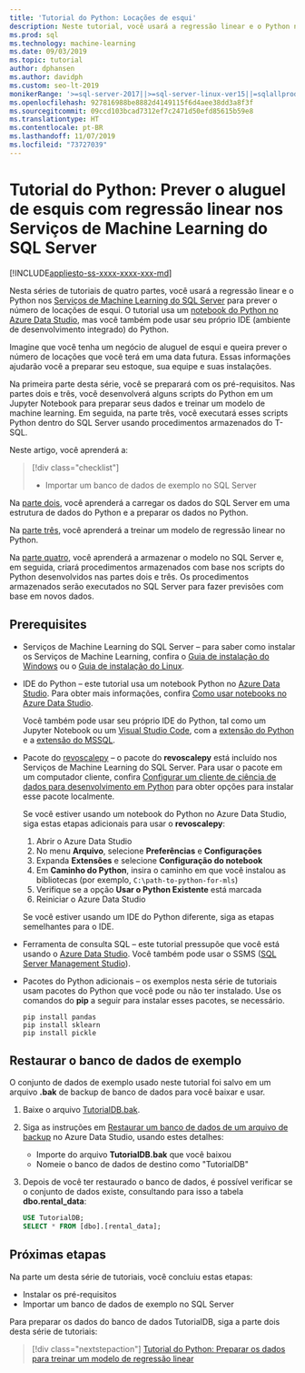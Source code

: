 ```yaml
---
title: 'Tutorial do Python: Locações de esqui'
description: Neste tutorial, você usará a regressão linear e o Python nos Serviços de Machine Learning do SQL Server para prever o número de locações de esqui.
ms.prod: sql
ms.technology: machine-learning
ms.date: 09/03/2019
ms.topic: tutorial
author: dphansen
ms.author: davidph
ms.custom: seo-lt-2019
monikerRange: '>=sql-server-2017||>=sql-server-linux-ver15||=sqlallproducts-allversions'
ms.openlocfilehash: 927816988be8882d4149115f6d4aee38dd3a8f3f
ms.sourcegitcommit: 09ccd103bcad7312ef7c2471d50efd85615b59e8
ms.translationtype: HT
ms.contentlocale: pt-BR
ms.lasthandoff: 11/07/2019
ms.locfileid: "73727039"
---
```

# <a name="python-tutorial-predict-ski-rental-with-linear-regression-in-sql-server-machine-learning-services"></a>Tutorial do Python: Prever o aluguel de esquis com regressão linear nos Serviços de Machine Learning do SQL Server
[!INCLUDE[appliesto-ss-xxxx-xxxx-xxx-md](../../includes/appliesto-ss-xxxx-xxxx-xxx-md.md)]

Nesta séries de tutoriais de quatro partes, você usará a regressão linear e o Python nos [Serviços de Machine Learning do SQL Server](../what-is-sql-server-machine-learning.md) para prever o número de locações de esqui. O tutorial usa um [notebook do Python no Azure Data Studio](../../azure-data-studio/sql-notebooks.md), mas você também pode usar seu próprio IDE (ambiente de desenvolvimento integrado) do Python.

Imagine que você tenha um negócio de aluguel de esqui e queira prever o número de locações que você terá em uma data futura. Essas informações ajudarão você a preparar seu estoque, sua equipe e suas instalações.

Na primeira parte desta série, você se preparará com os pré-requisitos. Nas partes dois e três, você desenvolverá alguns scripts do Python em um Jupyter Notebook para preparar seus dados e treinar um modelo de machine learning. Em seguida, na parte três, você executará esses scripts Python dentro do SQL Server usando procedimentos armazenados do T-SQL.

Neste artigo, você aprenderá a:

> [!div class="checklist"]
> * Importar um banco de dados de exemplo no SQL Server 

Na [parte dois](python-ski-rental-linear-regression-prepare-data.md), você aprenderá a carregar os dados do SQL Server em uma estrutura de dados do Python e a preparar os dados no Python.

Na [parte três](python-ski-rental-linear-regression-train-model.md), você aprenderá a treinar um modelo de regressão linear no Python.

Na [parte quatro](python-ski-rental-linear-regression-deploy-model.md), você aprenderá a armazenar o modelo no SQL Server e, em seguida, criará procedimentos armazenados com base nos scripts do Python desenvolvidos nas partes dois e três. Os procedimentos armazenados serão executados no SQL Server para fazer previsões com base em novos dados.

## <a name="prerequisites"></a>Prerequisites

* Serviços de Machine Learning do SQL Server – para saber como instalar os Serviços de Machine Learning, confira o [Guia de instalação do Windows](../install/sql-machine-learning-services-windows-install.md) ou o [Guia de instalação do Linux](../../linux/sql-server-linux-setup-machine-learning.md?toc=%2Fsql%2Fadvanced-analytics%2Ftoc.json).

* IDE do Python – este tutorial usa um notebook Python no [Azure Data Studio](../../azure-data-studio/what-is.md). Para obter mais informações, confira [Como usar notebooks no Azure Data Studio](../../azure-data-studio/sql-notebooks.md). 

    Você também pode usar seu próprio IDE do Python, tal como um Jupyter Notebook ou um [Visual Studio Code](https://code.visualstudio.com/docs), com a [extensão do Python](https://marketplace.visualstudio.com/items?itemName=ms-python.python) e a [extensão do MSSQL](https://marketplace.visualstudio.com/items?itemName=ms-mssql.mssql). 

* Pacote do [revoscalepy](../python/ref-py-revoscalepy.md) – o pacote do **revoscalepy** está incluído nos Serviços de Machine Learning do SQL Server. Para usar o pacote em um computador cliente, confira [Configurar um cliente de ciência de dados para desenvolvimento em Python](../python/setup-python-client-tools-sql.md) para obter opções para instalar esse pacote localmente.

    Se você estiver usando um notebook do Python no Azure Data Studio, siga estas etapas adicionais para usar o **revoscalepy**:

    1. Abrir o Azure Data Studio
    1. No menu **Arquivo**, selecione **Preferências** e **Configurações**
    1. Expanda **Extensões** e selecione **Configuração do notebook**
    1. Em **Caminho do Python**, insira o caminho em que você instalou as bibliotecas (por exemplo, `C:\path-to-python-for-mls`)
    1. Verifique se a opção **Usar o Python Existente** está marcada
    1. Reiniciar o Azure Data Studio

    Se você estiver usando um IDE do Python diferente, siga as etapas semelhantes para o IDE.

* Ferramenta de consulta SQL – este tutorial pressupõe que você está usando o [Azure Data Studio](../../azure-data-studio/what-is.md). Você também pode usar o SSMS ([SQL Server Management Studio](../../ssms/sql-server-management-studio-ssms.md)).

* Pacotes do Python adicionais – os exemplos nesta série de tutoriais usam pacotes do Python que você pode ou não ter instalado. Use os comandos do **pip** a seguir para instalar esses pacotes, se necessário.

    ```console
    pip install pandas
    pip install sklearn
    pip install pickle
    ```

## <a name="restore-the-sample-database"></a>Restaurar o banco de dados de exemplo

O conjunto de dados de exemplo usado neste tutorial foi salvo em um arquivo **.bak** de backup de banco de dados para você baixar e usar.

1. Baixe o arquivo [TutorialDB.bak](https://sqlchoice.blob.core.windows.net/sqlchoice/static/TutorialDB.bak).

1. Siga as instruções em [Restaurar um banco de dados de um arquivo de backup](../../azure-data-studio/tutorial-backup-restore-sql-server.md#restore-a-database-from-a-backup-file) no Azure Data Studio, usando estes detalhes:

   * Importe do arquivo **TutorialDB.bak** que você baixou
   * Nomeie o banco de dados de destino como "TutorialDB"

1. Depois de você ter restaurado o banco de dados, é possível verificar se o conjunto de dados existe, consultando para isso a tabela **dbo.rental_data**:

    ```sql
    USE TutorialDB;
    SELECT * FROM [dbo].[rental_data];
    ```

## <a name="next-steps"></a>Próximas etapas

Na parte um desta série de tutoriais, você concluiu estas etapas:

* Instalar os pré-requisitos
* Importar um banco de dados de exemplo no SQL Server

Para preparar os dados do banco de dados TutorialDB, siga a parte dois desta série de tutoriais:

> [!div class="nextstepaction"]
> [Tutorial do Python: Preparar os dados para treinar um modelo de regressão linear](python-ski-rental-linear-regression-prepare-data.md)